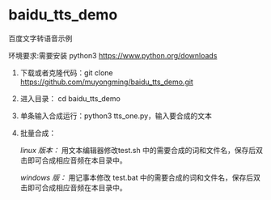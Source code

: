 # baidu_tts_demo

百度文字转语音示例

环境要求:需要安装 python3 https://www.python.org/downloads

1. 下载或者克隆代码：git clone https://github.com/muyongming/baidu_tts_demo.git

2. 进入目录： cd baidu_tts_demo

3. 单条输入合成运行：python3 tts_one.py，输入要合成的文本

4. 批量合成：

    _linux 版本：_
      用文本编辑器修改test.sh 中的需要合成的词和文件名，保存后双击即可合成相应音频在本目录中。

   _windows 版：_
     用记事本修改 test.bat 中的需要合成的词和文件名，保存后双击即可合成相应音频在本目录中。
